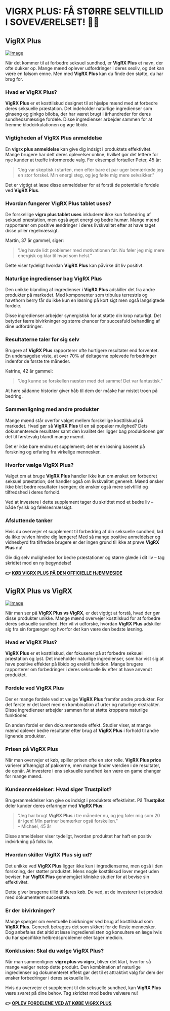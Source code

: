 # VIGRX PLUS: FÅ STØRRE SELVTILLID I SOVEVÆRELSET! 💪✨

## VigRX Plus

[![Image](https://www2.sellhealth.com/63/vigrxplus_box_facingright_withpills_lg.jpg)](https://gchaffi.com/tVwPUksM)

Når det kommer til at forbedre seksuel sundhed, er **VigRX Plus** et navn, der ofte dukker op. Mange mænd oplever udfordringer i deres sexliv, og det kan være en følsom emne. Men med **VigRX Plus** kan du finde den støtte, du har brug for.

### Hvad er VigRX Plus?

**VigRX Plus** er et kosttilskud designet til at hjælpe mænd med at forbedre deres seksuelle præstation. Det indeholder naturlige ingredienser som ginseng og ginkgo biloba, der har været brugt i århundreder for deres sundhedsmæssige fordele. Disse ingredienser arbejder sammen for at fremme blodcirkulationen og øge libido.

### Vigtigheden af VigRX Plus anmeldelse

En **vigrx plus anmeldelse** kan give dig indsigt i produktets effektivitet. Mange brugere har delt deres oplevelser online, hvilket gør det lettere for nye kunder at træffe informerede valg. For eksempel fortæller Peter, 45 år:

> "Jeg var skeptisk i starten, men efter bare et par uger bemærkede jeg en stor forskel. Min energi steg, og jeg følte mig mere selvsikker."

Det er vigtigt at læse disse anmeldelser for at forstå de potentielle fordele ved **VigRX Plus**.

### Hvordan fungerer VigRX Plus tablet uses?

De forskellige **vigrx plus tablet uses** inkluderer ikke kun forbedring af seksuel præstation, men også øget energi og bedre humør. Mange mænd rapporterer om positive ændringer i deres livskvalitet efter at have taget disse piller regelmæssigt.

Martin, 37 år gammel, siger:

> "Jeg havde lidt problemer med motivationen før. Nu føler jeg mig mere energisk og klar til hvad som helst."

Dette viser tydeligt hvordan **VigRX Plus** kan påvirke dit liv positivt.

### Naturlige ingredienser bag VigRX Plus

Den unikke blanding af ingredienser i **VigRX Plus** adskiller det fra andre produkter på markedet. Med komponenter som tribulus terrestris og hawthorn berry får du ikke kun en løsning på kort sigt men også langsigtede fordele.

Disse ingredienser arbejder synergistisk for at støtte din krop naturligt. Det betyder færre bivirkninger og større chancer for succesfuld behandling af dine udfordringer.

### Resultaterne taler for sig selv

Brugere af **VigRX Plus** rapporterer ofte hurtigere resultater end forventet. En undersøgelse viste, at over 70% af deltagerne oplevede forbedringer indenfor de første tre måneder.

Katrine, 42 år gammel:

> "Jeg kunne se forskellen næsten med det samme! Det var fantastisk."

At høre sådanne historier giver håb til dem der måske har mistet troen på bedring.

### Sammenligning med andre produkter

Mange mænd står overfor valget mellem forskellige kosttilskud på markedet. Hvad gør så **VigRX Plus** til en så populær mulighed? Dets dokumenterede resultater samt den kvalitet der ligger bag produktionen gør det til førstevalg blandt mange mænd.

Det er ikke bare endnu et supplement; det er en løsning baseret på forskning og erfaring fra virkelige mennesker.

### Hvorfor vælge VigRX Plus?

Valget om at bruge **VigRX Plus** handler ikke kun om ønsket om forbedret seksuel præstation; det handler også om livskvalitet generelt. Mænd ønsker ikke blot bedre resultater i sengen; de ønsker også mere selvtillid og tilfredshed i deres forhold.

Ved at investere i dette supplement tager du skridtet mod et bedre liv – både fysisk og følelsesmæssigt.

### Afsluttende tanker

Hvis du overvejer et supplement til forbedring af din seksuelle sundhed, lad da ikke tvivlen hindre dig længere! Med så mange positive anmeldelser og vidnesbyrd fra tilfredse brugere er der ingen grund til ikke at prøve **VigRX Plus** nu!

Giv dig selv muligheden for bedre præstationer og større glæde i dit liv – tag skridtet mod en ny begyndelse!



**👉 [KØB VIGRX PLUS PÅ DEN OFFICIELLE HJEMMESIDE](https://gchaffi.com/tVwPUksM)**

## VigRX Plus vs VigRX

[![Image](https://www2.sellhealth.com/63/vigrxplus_pills_md.jpg)](https://gchaffi.com/tVwPUksM)

Når man ser på **VigRX Plus vs VigRX**, er det vigtigt at forstå, hvad der gør disse produkter unikke. Mange mænd overvejer kosttilskud for at forbedre deres seksuelle sundhed. Her vil vi udforske, hvordan **VigRX Plus** adskiller sig fra sin forgænger og hvorfor det kan være den bedste løsning.

### Hvad er VigRX Plus?

**VigRX Plus** er et kosttilskud, der fokuserer på at forbedre seksuel præstation og lyst. Det indeholder naturlige ingredienser, som har vist sig at have positive effekter på libido og erektil funktion. Mange brugere rapporterer om forbedringer i deres seksuelle liv efter at have anvendt produktet.

### Fordele ved VigRX Plus

Der er mange fordele ved at vælge **VigRX Plus** fremfor andre produkter. For det første er det lavet med en kombination af urter og naturlige ekstrakter. Disse ingredienser arbejder sammen for at støtte kroppens naturlige funktioner.

En anden fordel er den dokumenterede effekt. Studier viser, at mange mænd oplever bedre resultater efter brug af **VigRX Plus** i forhold til andre lignende produkter.

### Prisen på VigRX Plus

Når man overvejer et køb, spiller prisen ofte en stor rolle. **VigRX Plus price** varierer afhængigt af pakkerne, men mange finder værdien i de resultater, de opnår. At investere i ens seksuelle sundhed kan være en game changer for mange mænd.

### Kundeanmeldelser: Hvad siger Trustpilot?

Brugeranmeldelser kan give os indsigt i produktets effektivitet. På **Trustpilot** deler kunder deres erfaringer med **VigRX Plus**:

> "Jeg har brugt **VigRX Plus** i tre måneder nu, og jeg føler mig som 20 år igen! Min partner bemærker også forskellen."  
> – Michael, 45 år

Disse anmeldelser viser tydeligt, hvordan produktet har haft en positiv indvirkning på folks liv.

### Hvordan skiller VigRX Plus sig ud?

Det unikke ved **VigRX Plus** ligger ikke kun i ingredienserne, men også i den forskning, der støtter produktet. Mens nogle kosttilskud lover meget uden beviser, har **VigRX Plus** gennemgået kliniske studier for at bevise sin effektivitet.

Dette giver brugerne tillid til deres køb. De ved, at de investerer i et produkt med dokumenteret succesrate.

### Er der bivirkninger?

Mange spørger om eventuelle bivirkninger ved brug af kosttilskud som **VigRX Plus**. Generelt betragtes det som sikkert for de fleste mennesker. Dog anbefales det altid at læse ingredienslisten og konsultere en læge hvis du har specifikke helbredsproblemer eller tager medicin.

### Konklusion: Skal du vælge VigRX Plus?

Når man sammenligner **vigrx plus vs vigrx**, bliver det klart, hvorfor så mange vælger netop dette produkt. Den kombination af naturlige ingredienser og dokumenteret effekt gør det til et attraktivt valg for dem der ønsker forbedringer i deres seksuelle liv.

Hvis du overvejer et supplement til din seksuelle sundhed, kan **VigRX Plus** være svaret på dine behov. Tag skridtet mod bedre velvære nu!



**👉 [OPLEV FORDELENE VED AT KØBE VIGRX PLUS](https://gchaffi.com/tVwPUksM)**